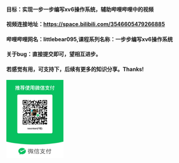 #### 目标：实现一步一步编写xv6操作系统，辅助哔哩哔哩中的视频 
#### 视频连接地址：https://space.bilibili.com/3546605479266885
#### 哔哩哔哩网名：littlebear095,课程系列名称：一步步编写xv6操作系统
#### 关于bug：直接提交即可，望相互进步。
#### 若感觉有用，可支持下，后续有更多的知识分享。Thanks!
<img src="./zhifu.jpg" width="30%">
